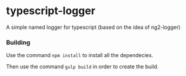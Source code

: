 # typescript-logger
A simple named logger for typescript (based on the idea of ng2-logger)

### Building

Use the command `npm install` to install all the dependecies.

Then use the command `gulp build` in order to create the build.
